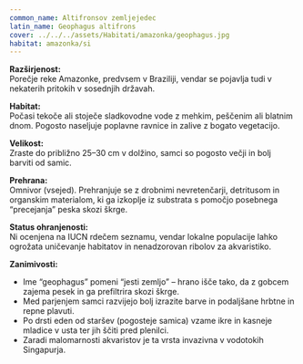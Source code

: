 ```yaml
---
common_name: Altifronsov zemljejedec
latin_name: Geophagus altifrons
cover: ../../../assets/Habitati/amazonka/geophagus.jpg
habitat: amazonka/si
---
```

**Razširjenost:**  
Porečje reke Amazonke, predvsem v Braziliji, vendar se pojavlja tudi v nekaterih pritokih v sosednjih državah.

**Habitat:**  
Počasi tekoče ali stoječe sladkovodne vode z mehkim, peščenim ali blatnim dnom. Pogosto naseljuje poplavne ravnice in zalive z bogato vegetacijo.

**Velikost:**  
Zraste do približno 25–30 cm v dolžino, samci so pogosto večji in bolj barviti od samic.

**Prehrana:**  
Omnivor (vsejed). Prehranjuje se z drobnimi nevretenčarji, detritusom in organskim materialom, ki ga izkoplje iz substrata s pomočjo posebnega “precejanja” peska skozi škrge.

**Status ohranjenosti:**  
Ni ocenjena na IUCN rdečem seznamu, vendar lokalne populacije lahko ogrožata uničevanje habitatov in nenadzorovan ribolov za akvaristiko.

**Zanimivosti:**  
- Ime “geophagus” pomeni “jesti zemljo” – hrano išče tako, da z gobcem zajema pesek in ga prefiltrira skozi škrge.  
- Med parjenjem samci razvijejo bolj izrazite barve in podaljšane hrbtne in repne plavuti.  
- Po drsti eden od staršev (pogosteje samica) vzame ikre in kasneje mladice v usta ter jih ščiti pred plenilci.  
- Zaradi malomarnosti akvaristov je ta vrsta invazivna v vodotokih Singapurja.

